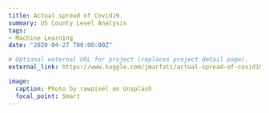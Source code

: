 ```yaml
---
title: Actual spread of Covid19.
summary: US County Level Analysis
tags:
- Machine Learning
date: "2020-04-27 T00:00:00Z"

# Optional external URL for project (replaces project detail page).
external_link: https://www.kaggle.com/jmarfati/actual-spread-of-covid19-us-county-level-analysis

image:
  caption: Photo by rawpixel on Unsplash
  focal_point: Smart
---
```

